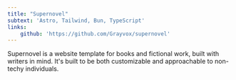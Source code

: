 ```yaml
---
title: "Supernovel"
subtext: 'Astro, Tailwind, Bun, TypeScript'
links:
    github: 'https://github.com/Grayvox/supernovel'
---
```


Supernovel is a website template for books and fictional work, built with writers in mind. It's built to be both customizable and approachable to non-techy individuals.

